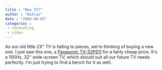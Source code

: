 ```yaml
---
title : "New TV?"
author : "Niklas"
date : "2004-08-02"
categories : 
 - renovating
 - video
---
```


As our old little 2X" TV is falling to pieces, we're thinking of buying a new one. I just saw this one, a [Panasonic TX-32PS11](http://www.panasonic.se/servlet/PB/menu/1008939/index.html) for a fairly cheap price. It's a 100Hz, 32" wide-screen TV, which should suit all our future TV needs perfectly. I'm just trying to find a bench for it as well.
